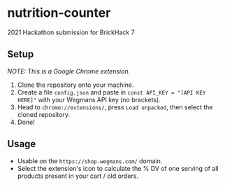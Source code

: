 # nutrition-counter

2021 Hackathon submission for BrickHack 7

## Setup

*NOTE: This is a Google Chrome extension.*

1. Clone the repository onto your machine.
2. Create a file `config.json` and paste in `const API_KEY = "[API KEY HERE]"` with your Wegmans API key (no brackets).
3. Head to `chrome://extensions/`, press `Load unpacked`, then select the cloned repository.
4. Done!

## Usage

- Usable on the `https://shop.wegmans.com/` domain. 
- Select the extension's icon to calculate the % DV of one serving of all products present in your cart / old orders.
